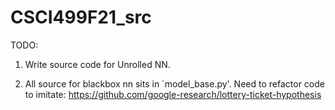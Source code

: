 # CSCI499F21_src

TODO:
1. Write source code for Unrolled NN.
	
2. All source for blackbox nn sits in `model_base.py'. Need to refactor code to imitate:
		https://github.com/google-research/lottery-ticket-hypothesis

